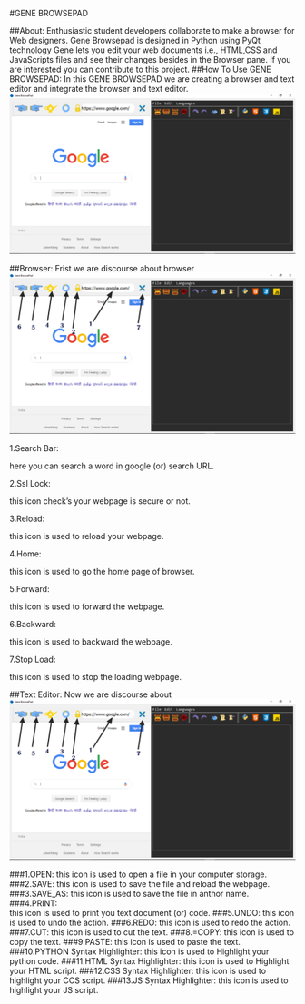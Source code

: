 #GENE BROWSEPAD

##About:
 Enthusiastic student developers collaborate to make a browser for Web designers. Gene Browsepad is designed in Python using PyQt technology Gene lets you edit your web documents i.e., HTML,CSS and JavaScripts files and see their changes besides in the Browser pane. If you are interested you can contribute to this project.
##How To Use GENE BROWSEPAD: 
In this GENE BROWSEPAD we are creating a browser and text editor and integrate the browser and text editor. 
![sccreenshot](https://github.com/Cream-Code/Gene-Browsepad/blob/master/src/Screenshot2.png "screenshoot")

##Browser:
Frist we are discourse about browser 
![sccreenshot](https://github.com/Cream-Code/Gene-Browsepad/blob/master/src/Screenshot.png "screenshoot")

1.Search Bar:

here you can search a word in google (or) search URL.

2.Ssl Lock:  

this icon check’s your webpage is secure or not. 

3.Reload: 

this icon is used to reload your webpage. 

4.Home: 

this icon is used to go the home page of browser. 

5.Forward: 

this icon is used to forward the webpage. 

6.Backward: 

this icon is used to backward the webpage. 

7.Stop Load: 

this icon is used to stop the loading webpage. 

##Text Editor:
Now we are discourse about 
![sccreenshot](https://github.com/Cream-Code/Gene-Browsepad/blob/master/src/Screenshot.png "screenshoot")

###1.OPEN: 
this icon is used to open a file in your computer storage. 
###2.SAVE: 
this icon is used to save the file and reload the webpage. 
###3.SAVE_AS: 
this icon is used to save the file in anthor name. 
###4.PRINT:  
this icon is used to print you text document (or) code. 
###5.UNDO: 
this icon is used to undo the action. 
###6.REDO: 
this icon is used to redo the action. 
###7.CUT: 
this icon is used to cut the text. 
###8.=COPY: 
this icon is used to copy the text. 
###9.PASTE: 
this icon is used to paste the text. 
###10.PYTHON Syntax Highlighter: 
this icon is used to Highlight your python code. 
###11.HTML Syntax Highlighter: 
this icon is used to Highlight your HTML script. 
###12.CSS Syntax Highlighter: 
this icon is used to highlight your CCS script. 
###13.JS Syntax Highlighter: 
this icon is used to highlight your JS script. 

